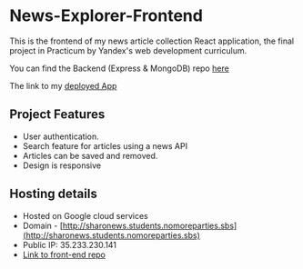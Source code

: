 # News-Explorer-Frontend

This is the frontend of my news article collection React application, the final project in Practicum by Yandex's web development curriculum.

You can find the Backend (Express & MongoDB) repo [here](https://github.com/SharonJseg/news-explorer-api)

The link to my [deployed App](https://www.sharonews.students.nomoreparties.sbs)

## Project Features

- User authentication.
- Search feature for articles using a news API
- Articles can be saved and removed.
- Design is responsive

## Hosting details

- Hosted on Google cloud services
- Domain - [http://sharonews.students.nomoreparties.sbs](http://sharonews.students.nomoreparties.sbs)
- Public IP: 35.233.230.141
- [Link to front-end repo](https://github.com/SharonJseg/news-explorer-frontend)
